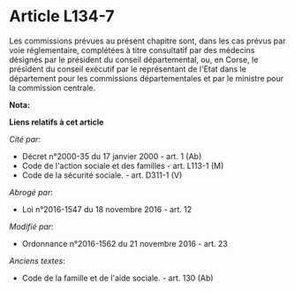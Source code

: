 # Article L134-7

Les commissions prévues au présent chapitre sont, dans les cas prévus par voie réglementaire, complétées à titre consultatif
par des médecins désignés par le président du conseil départemental, ou, en Corse, le président du conseil exécutif par le
représentant de l'Etat dans le département pour les commissions départementales et par le ministre pour la commission
centrale.

**Nota:**



**Liens relatifs à cet article**

_Cité par_:

  - Décret n°2000-35 du 17 janvier 2000 - art. 1 (Ab)
  - Code de l'action sociale et des familles - art. L113-1 (M)
  - Code de la sécurité sociale. - art. D311-1 (V)

_Abrogé par_:

  - Loi n°2016-1547 du 18 novembre 2016 - art. 12

_Modifié par_:

  - Ordonnance n°2016-1562 du 21 novembre 2016 - art. 23

_Anciens textes_:

  - Code de la famille et de l'aide sociale. - art. 130 (Ab)

